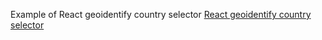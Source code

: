 Example of React geoidentify country selector [React geoidentify country selector](https://github.com/RomanBON/react-geoidentify-country-selector)
